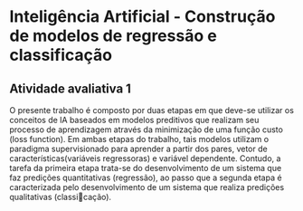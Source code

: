 # Inteligência Artificial - Construção de modelos de regressão e classificação
## Atividade avaliativa 1

O presente trabalho é composto por duas etapas em que deve-se utilizar os conceitos de IA baseados em modelos
preditivos que realizam seu processo de aprendizagem através da minimização de uma função custo (loss
function). Em ambas etapas do trabalho, tais modelos utilizam o paradigma supervisionado para aprender
a partir dos pares, vetor de características(variáveis regressoras) e variável dependente. Contudo, a tarefa
da primeira etapa trata-se do desenvolvimento de um sistema que faz predições quantitativas (regressão),
ao passo que a segunda etapa é caracterizada pelo desenvolvimento de um sistema que realiza predições
qualitativas (classicação).
